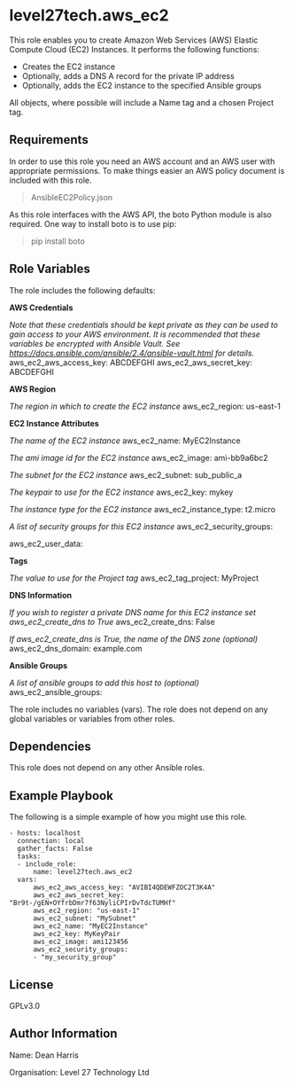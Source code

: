 level27tech.aws_ec2
==========

This role enables you to create Amazon Web Services (AWS) Elastic Compute Cloud (EC2) Instances.  It performs the following functions:

* Creates the EC2 instance
* Optionally, adds a DNS A record for the private IP address
* Optionally, adds the EC2 instance to the specified Ansible groups

All objects, where possible will include a Name tag and a chosen Project tag.

Requirements
------------------

In order to use this role you need an AWS account and an AWS user with appropriate permissions. 
To make things easier an AWS policy document is included with this role.

>AnsibleEC2Policy.json

As this role interfaces with the AWS API, the boto Python module is also required.
One way to install boto is to use pip:
> pip install boto

Role Variables
-------------------

The role includes the following defaults:

**AWS Credentials**

*Note that these credentials should be kept private as they can be used to gain access to your AWS environment.
It is recommended that these variables be encrypted with Ansible Vault.  See https://docs.ansible.com/ansible/2.4/ansible-vault.html for details.*
aws_ec2_aws_access_key: ABCDEFGHI
aws_ec2_aws_secret_key: ABCDEFGHI

**AWS Region**

*The region in which to create the EC2 instance*
aws_ec2_region: us-east-1

**EC2 Instance Attributes**

*The name of the EC2 instance*
aws_ec2_name: MyEC2Instance

*The ami image id for the EC2 instance*
aws_ec2_image: ami-bb9a6bc2

*The subnet for the EC2 instance*
aws_ec2_subnet: sub_public_a

*The keypair to use for the EC2 instance*
aws_ec2_key: mykey

*The instance type for the EC2 instance*
aws_ec2_instance_type: t2.micro

*A list of security groups for this EC2 instance*
aws_ec2_security_groups:

aws_ec2_user_data:

**Tags**

*The value to use for the Project tag*
aws_ec2_tag_project: MyProject

**DNS Information**

*If you wish to register a private DNS name for this EC2 instance
set aws_ec2_create_dns to True*
aws_ec2_create_dns: False

*If aws_ec2_create_dns is True, the name of the DNS zone (optional)*
aws_ec2_dns_domain: example.com

**Ansible Groups**

*A list of ansible groups to add this host to (optional)*
aws_ec2_ansible_groups:

The role includes no variables (vars).
The role does not depend on any global variables or variables from other roles.

Dependencies
------------------

This role does not depend on any other Ansible roles.

Example Playbook
----------------

The following is a simple example of how you might use this role.

    - hosts: localhost
      connection: local
      gather_facts: False
      tasks:
      - include_role:
          name: level27tech.aws_ec2
      vars:
          aws_ec2_aws_access_key: "AVIBI4QDEWFZOC2T3K4A"
          aws_ec2_aws_secret_key: "Br9t-/gEN+OYfrbDmr7f63NyliCPIrDvTdcTUMHf"
          aws_ec2_region: "us-east-1"
          aws_ec2_subnet: "MySubnet"
          aws_ec2_name: "MyEC2Instance"
          aws_ec2_key: MyKeyPair
          aws_ec2_image: ami123456
          aws_ec2_security_groups:
          - "my_security_group"
          
License
----------

GPLv3.0

Author Information
---------------------------

Name: Dean Harris

Organisation: Level 27 Technology Ltd
